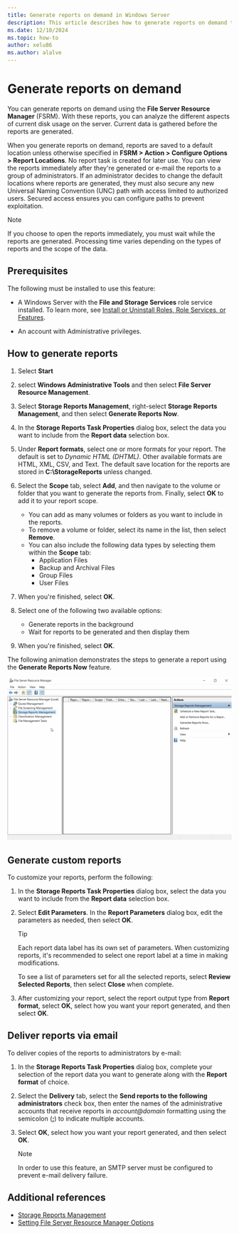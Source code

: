 ```yaml
---
title: Generate reports on demand in Windows Server
description: This article describes how to generate reports on demand to analyze disk usage in the Windows Server environment using FSRM (File Server Resource Manager).
ms.date: 12/10/2024
ms.topic: how-to
author: xelu86
ms.author: alalve
---
```


# Generate reports on demand

You can generate reports on demand using the **File Server Resource Manager** (FSRM). With these reports, you can analyze the different aspects of current disk usage on the server. Current data is gathered before the reports are generated.

When you generate reports on demand, reports are saved to a default location unless otherwise specified in **FSRM > Action > Configure Options > Report Locations**. No report task is created for later use. You can view the reports immediately after they're generated or e-mail the reports to a group of administrators. If an administrator decides to change the default locations where reports are generated, they must also secure any new Universal Naming Convention (UNC) path with access limited to authorized users. Secured access ensures you can configure paths to prevent exploitation.

> [!NOTE]
> If you choose to open the reports immediately, you must wait while the reports are generated. Processing time varies depending on the types of reports and the scope of the data.

## Prerequisites

The following must be installed to use this feature:

- A Windows Server with the **File and Storage Services** role service installed. To learn more, see [Install or Uninstall Roles, Role Services, or Features](/windows-server/administration/server-manager/install-or-uninstall-roles-role-services-or-features).

- An account with Administrative privileges.

## How to generate reports

1. Select **Start**

1. select **Windows Administrative Tools** and then select **File Server Resource Management**.

1. Select **Storage Reports Management**, right-select **Storage Reports Management**, and then select **Generate Reports Now**.

1. In the **Storage Reports Task Properties** dialog box, select the data you want to include from the **Report data** selection box.

1. Under **Report formats**, select one or more formats for your report. The default is set to _Dynamic HTML (DHTML)_. Other available formats are HTML, XML, CSV, and Text. The default save location for the reports are stored in **C:\StorageReports** unless changed.

1. Select the **Scope** tab, select **Add**, and then navigate to the volume or folder that you want to generate the reports from. Finally, select **OK** to add it to your report scope.
   - You can add as many volumes or folders as you want to include in the reports.
   - To remove a volume or folder, select its name in the list, then select **Remove**.
   - You can also include the following data types by selecting them within the **Scope** tab:
      - Application Files
      - Backup and Archival Files
      - Group Files
      - User Files

1. When you're finished, select **OK**.

1. Select one of the following two available options:
   - Generate reports in the background
   - Wait for reports to be generated and then display them
1. When you're finished, select **OK**.

The following animation demonstrates the steps to generate a report using the **Generate Reports Now** feature.

![A video demonstrating how to generate a report using the generate reports now feature in the File Server Resource Manager for Windows Server.](../media/generate-reports-now-gif.gif)

## Generate custom reports

To customize your reports, perform the following:

1. In the **Storage Reports Task Properties** dialog box, select the data you want to include from the **Report data** selection box.

1. Select **Edit Parameters**. In the **Report Parameters** dialog box, edit the parameters as needed, then select **OK**.

   > [!TIP]
   > Each report data label has its own set of parameters. When customizing reports, it's recommended to select one report label at a time in making modifications.
   >
   > To see a list of parameters set for all the selected reports, select **Review Selected Reports**, then select **Close** when complete.

1. After customizing your report, select the report output type from **Report format**, select **OK**, select how you want your report generated, and then select **OK**.

## Deliver reports via email

To deliver copies of the reports to administrators by e-mail:

1. In the **Storage Reports Task Properties** dialog box, complete your selection of the report data you want to generate along with the **Report format** of choice.

1. Select the **Delivery** tab, select the **Send reports to the following administrators** check box, then enter the names of the administrative accounts that receive reports in _account@domain_ formatting using the semicolon (**;**) to indicate multiple accounts.

1. Select **OK**, select how you want your report generated, and then select **OK**.

   > [!NOTE]
   > In order to use this feature, an SMTP server must be configured to prevent e-mail delivery failure.

## Additional references

- [Storage Reports Management](storage-reports-management.md)
- [Setting File Server Resource Manager Options](setting-file-server-resource-manager-options.md)
